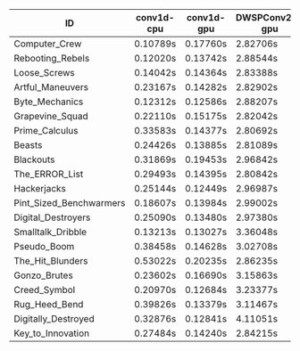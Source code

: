 |ID|conv1d-cpu|conv1d-gpu|DWSPConv2D-gpu|gemm-gpu|avg|
|-|-|-|-|-|-|
|Computer_Crew|0.10789s|0.17760s|2.82706s|1.67713s|1.19742s|
|Rebooting_Rebels|0.12020s|0.13742s|2.88544s|1.68804s|1.20778s|
|Loose_Screws|0.14042s|0.14364s|2.83388s|1.76639s|1.22108s|
|Artful_Maneuvers|0.23167s|0.14282s|2.82902s|1.69626s|1.22494s|
|Byte_Mechanics|0.12312s|0.12586s|2.88207s|1.77646s|1.22688s|
|Grapevine_Squad|0.22110s|0.15175s|2.82042s|1.80471s|1.24949s|
|Prime_Calculus|0.33583s|0.14377s|2.80692s|1.71268s|1.24980s|
|Beasts|0.24426s|0.13885s|2.81089s|1.87034s|1.26609s|
|Blackouts|0.31869s|0.19453s|2.96842s|1.69324s|1.29372s|
|The_ERROR_List|0.29493s|0.14395s|2.80842s|1.94798s|1.29882s|
|Hackerjacks|0.25144s|0.12449s|2.96987s|1.87274s|1.30463s|
|Pint_Sized_Benchwarmers|0.18607s|0.13984s|2.99002s|1.90266s|1.30465s|
|Digital_Destroyers|0.25090s|0.13480s|2.97380s|1.89379s|1.31332s|
|Smalltalk_Dribble|0.13213s|0.13027s|3.36048s|1.78506s|1.35198s|
|Pseudo_Boom|0.38458s|0.14628s|3.02708s|1.92872s|1.37166s|
|The_Hit_Blunders|0.53022s|0.20235s|2.86235s|1.92102s|1.37899s|
|Gonzo_Brutes|0.23602s|0.16690s|3.15863s|1.96157s|1.38078s|
|Creed_Symbol|0.20970s|0.12684s|3.23377s|1.99178s|1.39052s|
|Rug_Heed_Bend|0.39826s|0.13379s|3.11467s|1.94923s|1.39899s|
|Digitally_Destroyed|0.32876s|0.12841s|4.11051s|2.56271s|1.78260s|
|Key_to_Innovation|0.27484s|0.14240s|2.84215s|infs|infs|
